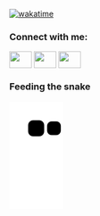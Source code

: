 <!--START_SECTION:waka-->
<!--END_SECTION:waka-->

[![wakatime](https://wakatime.com/badge/user/d959bdc1-f33b-4e33-a72b-713c9d66b86b.svg)](https://wakatime.com/@d959bdc1-f33b-4e33-a72b-713c9d66b86b) 

<h3 align="left">Connect with me:</h3>
<p align="left">
<a href="https://www.linkedin.com/in/amorelli-lorenzo/" target="blank"><img align="center" src="https://cdn.jsdelivr.net/npm/simple-icons@3.0.1/icons/linkedin.svg" alt="" height="30" width="40" /></a>
<a href="https://www.instagram.com/international_soup/" target="blank"><img align="center" src="https://cdn.jsdelivr.net/npm/simple-icons@3.0.1/icons/instagram.svg" alt="" height="30" width="40" /></a>
<a href="https://youtube.com/@lorenzoamorelli" target="blank"><img align="center" src="https://cdn.jsdelivr.net/npm/simple-icons@3.0.1/icons/youtube.svg" alt="" height="30" width="40" /></a>
</p>

### Feeding the snake
![snake gif](https://github.com/mikeabbott10/mikeabbott10/blob/output/github-contribution-grid-snake.svg)
